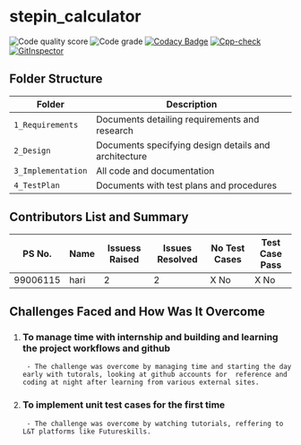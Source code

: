 # stepin_calculator

![Code quality score](https://www.code-inspector.com/project/27920/score/svg)
![Code grade](https://www.code-inspector.com/project/27920/status/svg)
[![Codacy Badge](https://app.codacy.com/project/badge/Grade/7ece5e5e0fc340cc92861aa1e9fa688e)](https://www.codacy.com/gh/Sravan-ltts/STEPin-creating-application/dashboard?utm_source=github.com&amp;utm_medium=referral&amp;utm_content=Sravan-ltts/STEPin-creating-application&amp;utm_campaign=Badge_Grade)
[![Cpp-check](https://github.com/Sravan-ltts/STEPin-creating-application/actions/workflows/cppcheck.yml/badge.svg)](https://github.com/Sravan-ltts/STEPin-creating-application/actions/workflows/cppcheck.yml)
[![GitInspector](https://github.com/Sravan-ltts/STEPin-creating-application/actions/workflows/gitinspector.yml/badge.svg)](https://github.com/Sravan-ltts/STEPin-creating-application/actions/workflows/gitinspector.yml)

## Folder Structure
Folder               | Description
---------------------| -----------------------------------------
`1_Requirements`     | Documents detailing requirements and research
`2_Design`           | Documents specifying design details and architecture
`3_Implementation`   | All code and documentation
`4_TestPlan`         | Documents with test plans and procedures


## Contributors List and Summary

PS No.     |  Name   | Issuess Raised |Issues Resolved|No Test Cases|Test Case Pass
-------    |---------|----------------|---------------|-------------|--------------
99006115   | hari    |      2         |      2        |     X No    |     X No     
    

## Challenges Faced and How Was It Overcome

1.  ### To manage time with internship and building and learning the project workflows and github 
         - The challenge was overcome by managing time and starting the day early with tutorals, looking at github accounts for  reference and coding at night after learning from various external sites.

2.  ### To implement unit test cases for the first time 
         - The challenge was overcome by watching tutorials, reffering to L&T platforms like Futureskills.

